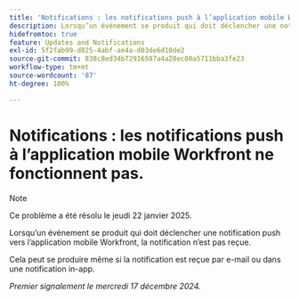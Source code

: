 ```yaml
---
title: 'Notifications : les notifications push à l’application mobile Workfront ne fonctionnent pas.'
description: Lorsqu’un événement se produit qui doit déclencher une notification push vers l’application mobile Workfront, la notification n’est pas reçue.
hidefromtoc: true
feature: Updates and Notifications
exl-id: 5f2fab99-d825-4abf-ae4a-d03de6d10de2
source-git-commit: 838c8ed34b72916597a4a28ec00a5711bba3fe23
workflow-type: tm+mt
source-wordcount: '87'
ht-degree: 100%

---
```


# Notifications : les notifications push à l’application mobile Workfront ne fonctionnent pas.

>[!NOTE]
>
>Ce problème a été résolu le jeudi 22 janvier 2025.

Lorsqu’un événement se produit qui doit déclencher une notification push vers l’application mobile Workfront, la notification n’est pas reçue.

Cela peut se produire même si la notification est reçue par e-mail ou dans une notification in-app.

_Premier signalement le mercredi 17 décembre 2024._
